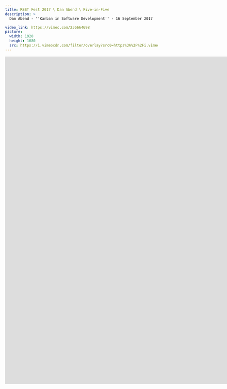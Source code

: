 ```yaml
---
title: REST Fest 2017 \ Dan Abend \ Five-in-Five
description: >
  Dan Abend - ''Kanban in Software Development'' - 16 September 2017

video_link: https://vimeo.com/236664698
picture:
  width: 1920
  height: 1080
  src: https://i.vimeocdn.com/filter/overlay?src0=https%3A%2F%2Fi.vimeocdn.com%2Fvideo%2F659927892_1920x1080.jpg&src1=http%3A%2F%2Ff.vimeocdn.com%2Fp%2Fimages%2Fcrawler_play.png
---
```

<iframe src="https://player.vimeo.com/video/236664698?title=0&byline=0&portrait=0&badge=0&autopause=0&player_id=0" width="1920" height="1080" frameborder="0" title="REST Fest 2017 \ Dan Abend \ Five-in-Five" webkitallowfullscreen mozallowfullscreen allowfullscreen></iframe>